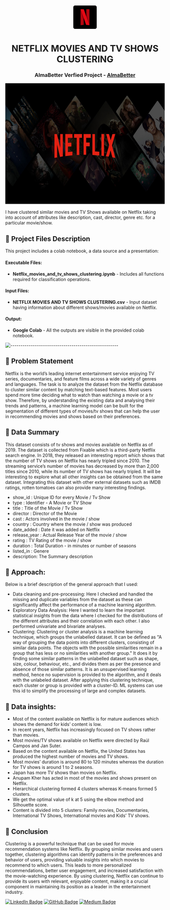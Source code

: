 <p align="center"> 
  <img src="Images/netflix-logo-png-2574.png" alt="netflix-logo-png-2574.png" width="80px" height="80px">
</p>
<h1 align="center"> NETFLIX MOVIES AND TV SHOWS CLUSTERING </h1>
<h3 align="center"> AlmaBetter Verfied Project - <a href="https://www.almabetter.com/"> AlmaBetter </a> </h5>

<p align="center"> 
<img src="Images/gsmarena_001.jpg" alt="gsmarena_001.jpg" width="700px" height="382px">
</p>

<p>I have clustered similar movies and TV Shows available on Netflix taking into account of attributes like description, cast, director, genre etc. for a particular movie/show.</p>

## :floppy_disk: Project Files Description

<p>This project includes a colab notebook, a data source and a presentation:</p>
<h4>Executable Files:</h4>
<ul>
  <li><b>Netflix_movies_and_tv_shows_clustering.ipynb</b> - Includes all functions required for classification operations.</li>
</ul>

<h4>Input Files:</h4>
<ul>
  <li><b>NETFLIX MOVIES AND TV SHOWS CLUSTERING.csv</b> - Input dataset having information about different shows/movies available on Netflix.</li>
</ul>

<h4>Output:</h4>
<ul>
  <li><b>Google Colab</b> - All the outputs are visible in the provided colab notebook.
</ul>

![-----------------------------------------------------](https://raw.githubusercontent.com/andreasbm/readme/master/assets/lines/rainbow.png)

## :book: Problem Statement

Netflix is the world’s leading internet entertainment service enjoying TV series, documentaries, and feature films across a wide variety of genres and languages. The task is to analyze the dataset from the Netflix database to cluster similar content by matching text-based features. Most users spend more time deciding what to watch than watching a movie or a tv show. Therefore, by understanding the existing data and analysing their trends and patterns, a machine learning model can be built for the segmentation of different types of movies/tv shows that can help the user in recommending movies and shows based on their preferences.

## :book: Data Summary
This dataset consists of tv shows and movies available on Netflix as of 2019. The dataset is collected from Fixable which is a third-party Netflix search engine.
In 2018, they released an interesting report which shows that the number of TV shows on Netflix has nearly tripled since 2010. The streaming service’s number of movies has decreased by more than 2,000 titles since 2010, while its number of TV shows has nearly tripled. It will be interesting to explore what all other insights can be obtained from the same dataset.
Integrating this dataset with other external datasets such as IMDB ratings, rotten tomatoes can also provide many interesting findings.

* show_id : Unique ID for every Movie / Tv Show
* type : Identifier - A Movie or TV Show
* title : Title of the Movie / Tv Show 
* director : Director of the Movie
* cast : Actors involved in the movie / show
* country : Country where the movie / show was produced
* date_added : Date it was added on Netflix
* release_year : Actual Release Year of the movie / show
* rating : TV Rating of the movie / show
* duration : Total Duration - in minutes or number of seasons
* listed_in : Genere
* description: The Summary description


## :book: Approach:
Below is a brief description of the general approach that I used:
* Data cleaning and pre-processing: 
Here I checked and handled the missing and duplicate variables from the dataset as these can significantly affect the performance of a machine learning algorithm.
* Exploratory Data Analysis: 
Here I wanted to learn the important statistical insights from the data where I checked for the distributions of the different attributes and their correlation with each other. I also performed univariate and bivariate analyses.
* Clustering:
Clustering or cluster analysis is a machine learning technique, which groups the unlabelled dataset. It can be defined as "A way of grouping the data points into different clusters, consisting of similar data points. The objects with the possible similarities remain in a group that has less or no similarities with another group."
It does it by finding some similar patterns in the unlabelled dataset such as shape, size, colour, behaviour, etc., and divides them as per the presence and absence of those similar patterns. 
It is an unsupervised learning method, hence no supervision is provided to the algorithm, and it deals with the unlabeled dataset. After applying this clustering technique, each cluster or group is provided with a cluster-ID. ML systems can use this id to simplify the processing of large and complex datasets.

## :book: Data insights:
* Most of the content available on Netflix is for mature audiences which shows the demand for kids’ content is low.
* In recent years, Netflix has increasingly focused on TV shows rather than movies.
* Most movies/TV shows available on Netflix were directed by Raúl Campos and Jan Suter.
* Based on the content available on Netflix, the United States has produced the highest number of movies and TV shows.
* Most movies’ duration is around 80 to 120 minutes whereas the duration for TV shows is around 1 to 2 seasons.
* Japan has more TV shows than movies on Netflix.
* Anupam Kher has acted in most of the movies and shows present on Netflix.
* Hierarchical clustering formed 4 clusters whereas K-means formed 5 clusters.
* We get the optimal value of k at 5 using the elbow method and Silhouette score.
* Content is divided into 5 clusters: Family movies, Documentaries, International TV Shows, International movies and Kids’ TV shows.


## 📘 Conclusion
Clustering is a powerful technique that can be used for movie recommendation systems like Netflix. By grouping similar movies and users together, clustering algorithms can identify patterns in the preferences and behavior of users, providing valuable insights into which movies to recommend to which users. This leads to more personalized recommendations, better user engagement, and increased satisfaction with the movie-watching experience. By using clustering, Netflix can continue to provide its users with relevant, enjoyable content, making it a crucial component in maintaining its position as a leader in the entertainment industry.


[![LinkedIn Badge](https://img.shields.io/badge/LinkedIn-0077B5?style=for-the-badge&logo=linkedin&logoColor=white)](https://www.linkedin.com/in/akshit101/)
[![GitHub Badge](https://img.shields.io/badge/GitHub-100000?style=for-the-badge&logo=github&logoColor=white)](https://github.com/codeboy47/)
[![Medium Badge](https://img.shields.io/badge/Medium-1DA1F2?style=for-the-badge&logo=medium&logoColor=white)](https://medium.com/@akshit.dtuindia/)
  
